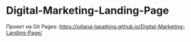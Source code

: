 # Digital-Marketing-Landing-Page

Проект на Git Pages:
https://iuliana-lapatkina.github.io/Digital-Marketing-Landing-Page/
